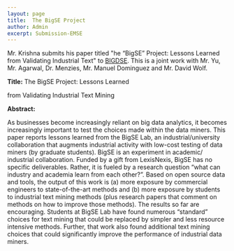 ```yaml
---
layout: page
title:  The BigSE Project
author: Admin
excerpt: Submission-EMSE
---
```


Mr. Krishna submits his paper titled "he “BigSE” Project: Lessons Learned from Validating Industrial Text" to [BIGDSE](https://sse.uni-due.de/bigdse16/). 
This is a joint work with Mr. Yu, Mr. Agarwal, Dr. Menzies, Mr. Manuel Dominguez and Mr. David Wolf.

**Title:** The BigSE Project: Lessons Learned

from Validating Industrial Text Mining

**Abstract:** 

As businesses become increasingly reliant on big data analytics, it becomes increasingly important to test the choices made within the data miners. This paper reports lessons learned from the BigSE Lab, an industrial/university collaboration that augments industrial activity with low-cost testing of data miners (by graduate students). BigSE is an experiment in academic/ industrial collaboration. Funded by a gift from LexisNexis, BigSE has no specific deliverables. Rather, it is fueled by a research question “what can industry and academia learn from each other?”. Based on open source data and tools, the output of this work is (a) more exposure by commercial engineers to state-of-the-art methods and (b) more exposure by students to industrial text mining methods (plus research papers that comment on methods on how to improve those methods). The results so far are encouraging. Students at BigSE Lab have found numerous “standard” choices for text mining that could be replaced by simpler and less resource intensive methods. Further, that work also found additional text mining choices that could significantly improve the performance of industrial data miners.
